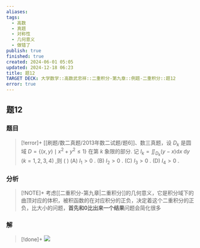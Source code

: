 ```yaml
---
aliases: 
tags:
  - 高数
  - 真题
  - 对称性
  - 几何意义
  - 做错了
publish: true
finished: true
created: 2024-06-01 05:05
updated: 2024-12-18 06:23
title: 题12
TARGET DECK: 大学数学::高数武忠祥::二重积分-第九章::例题-二重积分::题12
error: true
---
```

## 题12 
### 题目
> [!error]+
> [[刷题/数二真题/2013年数二试题/题6]]、数三真题，设 ${D}_{k}$ 是圆域 $D = \left\{  {\left( {x,y}\right)  \mid  {x}^{2} + {y}^{2} \leq  1}\right\}$ 在第 $k$ 象限的部分. 记 ${I}_{k} = {\iint }_{{D}_{k}}\left( {y - x}\right) \mathrm{d}x\mathrm{\;d}y$ $\left( {k = 1,2,3,4}\right)$ ,则 ( )
> (A) ${I}_{1} > 0$ . 
> (B) ${I}_{2} > 0$ . 
> (C) ${I}_{3} > 0$ . 
> (D) ${I}_{4} > 0$ .
### 分析
> [!NOTE]+
> 考虑[[二重积分-第九章|二重积分]]的几何意义，它是积分域下的曲顶对应的体积，被积函数的在对应积分的正负，决定着这个二重积分的正负，比大小的问题，**首先和0比出来一个结果**问题会简化很多
### 解
> [!done]+
> ![](https://img.hwenyi.live/202405161518276.webp)